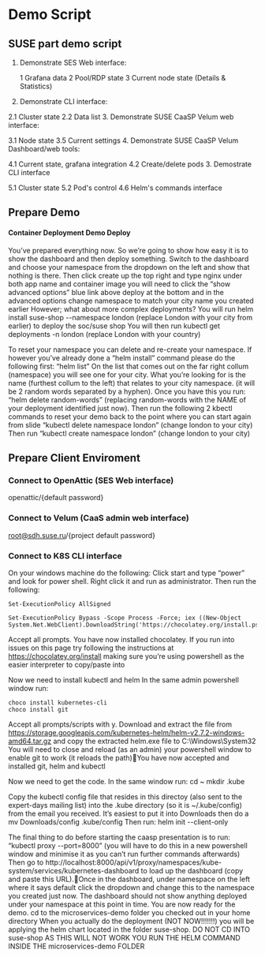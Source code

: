 # Demo Script
## SUSE part demo script
1. Demonstrate SES Web interface:

   1 Grafana data
   2 Pool/RDP state
   3 Current node state (Details & Statistics)
2. Demonstrate CLI interface:

 2.1 Cluster state
 2.2 Data list
3. Demonstrate SUSE CaaSP Velum web interface:

 3.1 Node state
 3.5 Current settings
4. Demonstrate SUSE CaaSP Velum Dashboard/web tools:

 4.1 Current state, grafana integration
 4.2 Create/delete pods
3. Demostrate CLI interface

 5.1 Cluster state
 5.2 Pod's control
 4.6 Helm's commands interface

## Prepare Demo

#### Container Deployment Demo Deploy

You’ve prepared everything now. So we’re going to show how easy it is to show the dashboard and then deploy something.
Switch to the dashboard and choose your namespace from the dropdown on the left and show that nothing is there.
Then click create up the top right and type nginx under both app name and container image you will need to click the “show advanced options” blue link above deploy at the bottom and in the advanced options change namespace to match your city name you created earlier
However; what about more complex deployments?
You will run helm install suse-shop --namespace london (replace London with your city from earlier) to deploy the soc/suse shop
You will then run kubectl get deployments -n london (replace London with your country)

To reset your namespace you can delete and re-create your namespace.
If however you’ve already done a “helm install” command please do the following first:
“helm list”
On the list that comes out on the far right collum (namespace) you will see one for your city. What you’re looking for is the name (furthest collum to the left) that relates to your city namespace. (it will be 2 random words separated by a hyphen). Once you have this you run:
“helm delete random-words” (replacing random-words with the NAME of your deployment identified just now). Then run the following 2 kbectl commands to reset your demo back to the point where you can start again from slide 
“kubectl delete namespace london” (change london to your city)
Then run
“kubectl create namespace london” (change london to your city)

## Prepare Client Enviroment

### Connect to OpenAttic (SES Web interface)
openattic/{default password}

### Connect to Velum (CaaS admin web interface)
root@sdh.suse.ru/{project default password}

### Connect to K8S CLI interface
On your windows machine do the following:
Click start and type “power” and look for power shell. Right click it and run as administrator.
Then run the following:
```pshell
Set-ExecutionPolicy AllSigned 

Set-ExecutionPolicy Bypass -Scope Process -Force; iex ((New-Object System.Net.WebClient).DownloadString('https://chocolatey.org/install.ps1'))
```
Accept all prompts. You have now installed chocolatey. If you run into issues on this page try following the instructions at https://chocolatey.org/install making sure you’re using powershell as the easier interpreter to copy/paste into

Now we need to install kubectl and helm
In the same admin powershell window run:
```pshell
choco install kubernetes-cli
choco install git
```
Accept all prompts/scripts with y.
Download and extract the file from https://storage.googleapis.com/kubernetes-helm/helm-v2.7.2-windows-amd64.tar.gz and copy the extracted helm.exe file to C:\Windows\System32
You will need to close and reload (as an admin) your powershell window to enable git to work (it reloads the path)You have now accepted and installed git, helm and kubectl

Now we need to get the code. In the same window run:
cd ~
mkdir .kube

Copy the kubectl config file that resides in this directoy (also sent to the expert-days mailing list) into the .kube directory (so it is ~/.kube/config) from the email you received. It’s easiest to put it into Downloads then do a mv Downloads/config .kube/config Then run:
helm init --client-only

The final thing to do before starting the caasp presentation is to run:
“kubectl proxy --port=8000”
(you will have to do this in a new powershell window and minimise it as you can’t run further commands afterwards)
Then go to http://localhost:8000/api/v1/proxy/namespaces/kube-system/services/kubernetes-dashboard to load up the dashboard (copy and paste this URL).Once in the dashboard, under namespace on the left where it says default click the dropdown and change this to the namespace you created just now. The dashboard should not show anything deployed under your namespace at this point in time.
You are now ready for the demo.
cd to the microservices-demo folder you checked out in your home directory
When you actually do the deployment (NOT NOW!!!!!!!) you will be applying the helm chart located in the folder suse-shop. DO NOT CD INTO suse-shop AS THIS WILL NOT WORK YOU RUN THE HELM COMMAND INSIDE THE microservices-demo FOLDER




